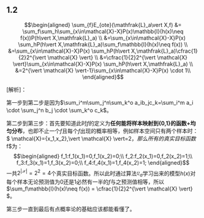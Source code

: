 ## 1.2
$$\begin{aligned}
\sum_{f}E_{ote}(\mathfrak{L}_a\vert X,f) &= \sum_f\sum_h\sum_{x\in\mathcal{X}-X}P(x)\mathbb{I}(h(x)\neq f(x))P(h\vert X,\mathfrak{L}_a) \\
&=\sum_{x\in\mathcal{X}-X}P(x) \sum_hP(h\vert X,\mathfrak{L}_a)\sum_f\mathbb{I}(h(x)\neq f(x)) \\
&=\sum_{x\in\mathcal{X}-X}P(x) \sum_hP(h\vert X,\mathfrak{L}_a)\cfrac{1}{2}2^{\vert \mathcal{X} \vert} \\
&=\cfrac{1}{2}2^{\vert \mathcal{X} \vert}\sum_{x\in\mathcal{X}-X}P(x) \sum_hP(h\vert X,\mathfrak{L}_a) \\
&=2^{\vert \mathcal{X} \vert-1}\sum_{x\in\mathcal{X}-X}P(x) \cdot 1\\
\end{aligned}$$

[解析]：

第一步到第二步是因为$\sum_i^m\sum_j^n\sum_k^o a_ib_jc_k=\sum_i^m a_i \cdot \sum_j^n b_j \cdot \sum_k^o c_k$。

第二步到第三步：首先要知道此时$f$的定义为**任何能将样本映射到{0,1}的函数+均匀分布**，也即不止一个$f$且每个$f$出现的概率相等，例如样本空间只有两个样本时：$ \mathcal{X}=\{x_1,x_2\},\vert \mathcal{X} \vert=2$，那么所有的真实目标函数$f$为：
$$\begin{aligned}
f_1:f_1(x_1)=0,f_1(x_2)=0;\\
f_2:f_2(x_1)=0,f_2(x_2)=1;\\
f_3:f_3(x_1)=1,f_3(x_2)=0;\\
f_4:f_4(x_1)=1,f_4(x_2)=1;
\end{aligned}$$
一共$2^{\vert \mathcal{X} \vert}=2^2=4$个真实目标函数。所以此时通过算法$\mathfrak{L}_a$学习出来的模型$h(x)$对每个样本无论预测值为0还是1必然有一半的$f$与之预测值相等，所以$\sum_f\mathbb{I}(h(x)\neq f(x)) = \cfrac{1}{2}2^{\vert \mathcal{X} \vert} $。

第三步一直到最后有点概率论的基础应该都能看懂了。